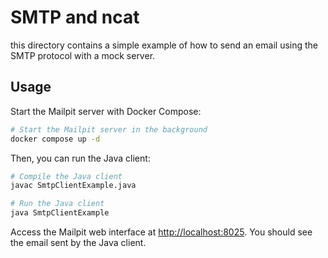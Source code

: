 # SMTP and ncat

this directory contains a simple example of how to send an email using the SMTP
protocol with a mock server.

## Usage

Start the Mailpit server with Docker Compose:

```sh
# Start the Mailpit server in the background
docker compose up -d
```

Then, you can run the Java client:

```sh
# Compile the Java client
javac SmtpClientExample.java

# Run the Java client
java SmtpClientExample
```

Access the Mailpit web interface at <http://localhost:8025>. You should see the
email sent by the Java client.
